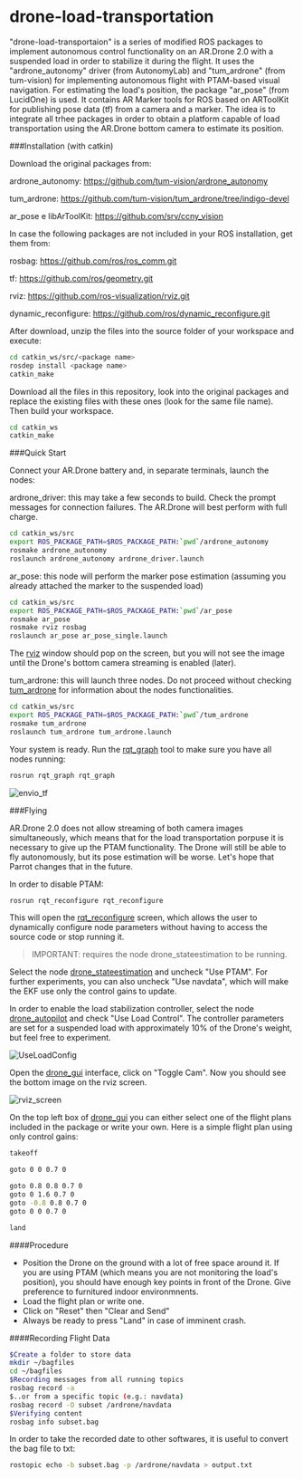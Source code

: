 drone-load-transportation
=========================
"drone-load-transportaion" is a series of modified ROS packages to implement autonomous control functionality on an AR.Drone 2.0 with a suspended load in order to stabilize it during the flight. It uses the "ardrone_autonomy" driver (from AutonomyLab) and "tum_ardrone" (from tum-vision) for implementing autonomous flight with PTAM-based visual navigation. For estimating the load's position, the package "ar_pose" (from LucidOne) is used. It contains AR Marker tools for ROS based on ARToolKit for publishing pose data (tf) from a camera and a marker. The idea is to integrate all trhee packages in order to obtain a platform capable of load transportation using the AR.Drone bottom camera to estimate its position.

###Installation (with catkin)

Download the original packages from:

ardrone_autonomy: https://github.com/tum-vision/ardrone_autonomy

tum_ardrone: https://github.com/tum-vision/tum_ardrone/tree/indigo-devel

ar_pose e libArToolKit: https://github.com/srv/ccny_vision

In case the following packages are not included in your ROS installation, get them from:

rosbag: https://github.com/ros/ros_comm.git

tf: https://github.com/ros/geometry.git

rviz: https://github.com/ros-visualization/rviz.git

dynamic_reconfigure: https://github.com/ros/dynamic_reconfigure.git

After download, unzip the files into the source folder of your workspace and execute:
``` bash
cd catkin_ws/src/<package name>
rosdep install <package name>
catkin_make
```

Download all the files in this repository, look into the original packages and replace the existing files with these ones (look for the same file name). Then build your workspace.
``` bash
cd catkin_ws
catkin_make
```

###Quick Start

Connect your AR.Drone battery and, in separate terminals, launch the nodes:

ardrone_driver: this may take a few seconds to build. Check the prompt messages for connection failures. The AR.Drone will best perform with full charge.
``` bash
cd catkin_ws/src
export ROS_PACKAGE_PATH=$ROS_PACKAGE_PATH:`pwd`/ardrone_autonomy
rosmake ardrone_autonomy
roslaunch ardrone_autonomy ardrone_driver.launch
```
ar_pose: this node will perform the marker pose estimation (assuming you already attached the marker to the suspended load)
``` bash
cd catkin_ws/src
export ROS_PACKAGE_PATH=$ROS_PACKAGE_PATH:`pwd`/ar_pose
rosmake ar_pose
rosmake rviz rosbag
roslaunch ar_pose ar_pose_single.launch
```
The [rviz](http://ros.org/wiki/rviz) window should pop on the screen, but you will not see the image until the Drone's bottom camera streaming is enabled (later).

tum_ardrone: this will launch three nodes. Do not proceed without checking [tum_ardrone](https://github.com/tum-vision/tum_ardrone/tree/indigo-devel) for information about the nodes functionalities.
``` bash
cd catkin_ws/src
export ROS_PACKAGE_PATH=$ROS_PACKAGE_PATH:`pwd`/tum_ardrone
rosmake tum_ardrone
roslaunch tum_ardrone tum_ardrone.launch
```
Your system is ready. Run the [rqt_graph](http://wiki.ros.org/rqt_graph) tool to make sure you have all nodes running:

``` bash
rosrun rqt_graph rqt_graph
```

![envio_tf](https://cloud.githubusercontent.com/assets/9382891/5175632/c8205962-7424-11e4-894b-19378d03720d.png)

###Flying

AR.Drone 2.0 does not allow streaming of both camera images simultaneously, which means that for the load transportation porpuse it is necessary to give up the PTAM functionality. The Drone will still be able to fly autonomously, but its pose estimation will be worse. Let's hope that Parrot changes that in the future. 

In order to disable PTAM:
``` bash
rosrun rqt_reconfigure rqt_reconfigure
```
This will open the [rqt_reconfigure](http://wiki.ros.org/dynamic_reconfigure) screen, which allows the user to dynamically configure node parameters without having to access the source code or stop running it.
> IMPORTANT: requires the node drone_stateestimation to be running.

Select the node [drone_stateestimation](http://wiki.ros.org/tum_ardrone/drone_stateestimation) and uncheck "Use PTAM". For further experiments, you can also uncheck "Use navdata", which will make the EKF use only the control gains to update.

In order to enable the load stabilization controller, select the node [drone_autopilot](http://wiki.ros.org/tum_ardrone/drone_autopilot) and check "Use Load Control". The controller parameters are set for a suspended load with approximately 10% of the Drone's weight, but feel free to experiment.

![UseLoadConfig](https://cloud.githubusercontent.com/assets/9382891/5175752/12f73fea-7426-11e4-89cc-1a1ac70605e5.png)

Open the [drone_gui](http://wiki.ros.org/tum_ardrone/drone_gui#Keyboard_Control) interface, click on "Toggle Cam". Now you should see the bottom image on the rviz screen.

![rviz_screen](https://cloud.githubusercontent.com/assets/9382891/5175742/0266cdf8-7426-11e4-966a-8efcbdc31c14.png)

On the top left box of [drone_gui](http://wiki.ros.org/tum_ardrone/drone_gui#Keyboard_Control) you can either select one of the flight plans included in the package or write your own. Here is a simple flight plan using only control gains:

``` bash
takeoff

goto 0 0 0.7 0

goto 0.8 0.8 0.7 0
goto 0 1.6 0.7 0
goto -0.8 0.8 0.7 0
goto 0 0 0.7 0

land
```
####Procedure
- Position the Drone on the ground with a lot of free space around it. If you are using PTAM (which means you are not monitoring the load's position), you should have enough key points in front of the Drone. Give preference to furnitured indoor environmnents.
- Load the flight plan or write one.
- Click on "Reset" then "Clear and Send"
- Always be ready to press "Land" in case of imminent crash.

####Recording Flight Data
``` bash
$Create a folder to store data
mkdir ~/bagfiles
cd ~/bagfiles
$Recording messages from all running topics
rosbag record -a
$..or from a specific topic (e.g.: navdata)
rosbag record -O subset /ardrone/navdata
$Verifying content
rosbag info subset.bag
```
In order to take the recorded date to other softwares, it is useful to convert the bag file to txt:
``` bash
rostopic echo -b subset.bag -p /ardrone/navdata > output.txt
```

